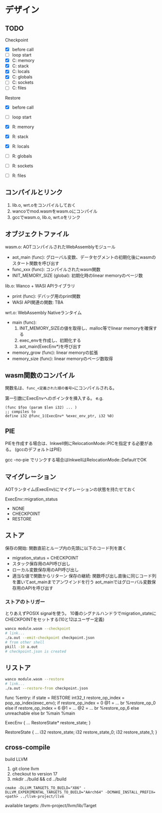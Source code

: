 # デザイン

## TODO

Checkpoint
- [x] before call
- [ ] loop start
- [x] C: memory
- [x] C: stack
- [x] C: locals
- [x] C: globals
- [ ] C: sockets
- [ ] C: files

Restore
- [x] before call
- [ ] loop start
- [x] R: memory
- [x] R: stack
- [x] R: locals
- [ ] R: globals
- [ ] R: sockets
- [ ] R: files


## コンパイルとリンク

1. lib.o, wrt.oをコンパイルしておく
2. wancoでmod.wasmをwasm.oにコンパイル
3. gccでwasm.o, lib.o, wrt.oをリンク

## オブジェクトファイル

wasm.o: AOTコンパイルされたWebAssemblyモジュール
- aot_main (func): グローバル変数、データセグメントの初期化後にwasmのスタート関数を呼び出す
- func_xxx (func): コンパイルされたwasm関数
- INIT_MEMORY_SIZE (global): 初期化時のlinear memoryのページ数

lib.o: Wanco + WASI APIライブラリ
- print (func): デバッグ用のprint関数
- WASI API関連の関数: TBA

wrt.o: WebAssembly Nativeランタイム
- main (func):
    1. INIT_MEMORY_SIZEの値を取得し、malloc等でlinear memoryを確保する
    2. exec_envを作成し、初期化する
    2. aot_main(ExecEnv*)を呼び出す
- memory_grow (func): linear memoryの拡張
- memory_size (func): linear memoryのページ数取得

## wasm関数のコンパイル

関数名は、`func_<定義された順の番号>`にコンパイルされる。

第一引数にExecEnvへのポインタを挿入する。
e.g.
```wat
(func $foo (param $len i32) ... )
;; compiles to
define i32 @func_1(ExecEnv* %exec_env_ptr, i32 %0)
```

## PIE

PIEを作成する場合は、Inkwell側にRelocationMode::PICを指定する必要がある。
(gccのデフォルトはPIE)

gcc -no-pie でリンクする場合はInkwellはRelocationMode::DefaultでOK

## マイグレーション
AOTランタイム(ExecEnv)にマイグレーションの状態を持たせておく

ExecEnv::migration_status
- NONE
- CHECKPOINT
- RESTORE

## ストア

保存の開始: 関数直前とループ内の先頭に以下のコード列を置く
- migration_status = CHECKPOINT
- スタック保存用のAPI呼び出し
- ローカル変数保存用のAPI呼び出し
- 適当な値で関数からリターン
保存の継続: 関数呼び出し直後に同じコード列を置いてaot_mainまでアンワインドを行う
aot_mainではグローバル変数保存用のAPIを呼び出す

### ストアのトリガー

とりあえずPOSIX signalを使う。
10番のシグナルハンドラでmigration_stateにCHECKPOINTをセットする(10と12はユーザー定義)

```sh
wanco module.wasm --checkpoint
# link...
./a.out --emit-checkpoint checkpoint.json
# from other shell
pkill -10 a.out
# checkpoint.json is created
```

## リストア

```sh
wanco module.wasm --restore
# link...
./a.out --restore-from checkpoint.json
```

func
%entry:
if state = RESTORE
    int32_t restore_op_index = pop_op_index(exec_env);
    if restore_op_index = 0
        @1 = ...
        br %restore_op_0
    else if restore_op_index = 6
        @1 = ...
        @2 = ...
        br %restore_op_6
    else
        unreachable
else
    br %main
%main

ExecEnv {
    ...
    RestoreState* restore_state;
}

RestoreState {
    ...
    i32 restore_state;
    i32 restore_state_0;
    i32 restore_state_1;
}

## cross-compile

build LLVM

1. git clone llvm
2. checkout to version 17
3. mkdir ../build && cd ../build

```
cmake -DLLVM_TARGETS_TO_BUILD="X86" -DLLVM_EXPERIMENTAL_TARGETS_TO_BUILD="AArch64" -DCMAKE_INSTALL_PREFIX=<path> ../llvm-project/llvm
```
available targets:
/llvm-project/llvm/lib/Target

